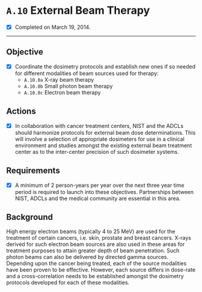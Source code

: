 # `A.10` External Beam Therapy

- [x] Completed on March 19, 2014.

---

## Objective

- [x] Coordinate the dosimetry protocols and establish new ones if so needed
  for different modalities of beam sources used for therapy:
  - `A.10.0a` X-ray beam therapy
  - `A.10.0b` Small photon beam therapy
  - `A.10.0c` Electron beam therapy

## Actions

- [x] In collaboration with cancer treatment centers, NIST and the ADCLs should
harmonize protocols for external beam dose determinations. This will involve a
selection of appropriate dosimeters for use in a clinical environment and
studies amongst the existing external beam treatment center as to the
inter-center precision of such dosimeter systems.

## Requirements

- [x] A minimum of 2 person-years per year over the next three year time period
is required to launch into these objectives. Partnerships between NIST, ADCLs
and the medical community are essential in this area.

## Background

High energy electron beams (typically 4 to 25 MeV) are used for the treatment of
certain cancers, i.e. skin, prostate and breast cancers. X-rays derived for such
electron beam sources are also used in these areas for treatment purposes to
attain greater depth of beam penetration. Such photon beams can also be
delivered by directed gamma sources. Depending upon the cancer being treated,
each of the source modalities have been proven to be effective. However, each
source differs in dose-rate and a cross-correlation needs to be established
amongst the dosimetry protocols developed for each of these modalities.

